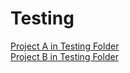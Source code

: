 # Testing
[Project A in Testing Folder](/Testing/project-A)\
[Project B in Testing Folder](../project%20A)
